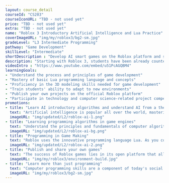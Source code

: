 ```yaml
---
layout: course_detail
courseId: "CS203"
courseIconURL: "TBD - not used yet"
price: "TBD - not used yet"
extra: "TBD - not used yet"
name: "Roblox 3 Introductory Artificial Intelligence and Lua Practice"
coverImageURL: "img/my/roblox3/bg2-sm.jpg"
gradeLevel: "L3 Intermediate Programming"
pathway: "Game Development"
skillLevel: "Intermediate"
shortDescription : "Develop AI smart games on the Roblox platform and start learning AI programming"
description: "Starting with Roblox 3, students have been already counted in the L3 level programming course, which requires students to focus entirely on code programming and algorithm implementation. Through the completion of this class, students will learn to implement introductory AI features and logic in Lua code. Students will also complete an AI game algorithm and implant it into their game project to gain an initial experience of the AI world."
videoIntro : "https://www.youtube.com/embed/u51PcAGQBM4"
learningGoals:
- "Understand the process and principles of game development"
- "Mastery of basic Lua programming language and concepts"
- "Proficiency in the 3D modeling skills needed for game development"
- "Train students' ability to adapt to new environments"
- "Publish your own projects on the official Roblox platform"
- "Participate in technology and computer science-related project competitions"
promotions:
- title: "Learn AI introductory algorithms and understand AI from a theoretical level"
  text: "Artificial intelligence is popular all over the world, mastering the concept of AI from a young age is the important first step"
  imageURL: "img/updated/L2/roblox-ai-1.png"
- title: "Learning programming algorithms in game engines"
  text: "Understand the principles and fundamentals of computer algorithms, by designing and implementing game logic and ideas, to build a foundation for advanced programming learning."
  imageURL: "img/updated/L2/roblox-ai-bg.png"
- title: "Programming in Game Making"
  text: "Roblox uses the innovative programming language Lua. As you complete your own game, you will have mastered the basic concepts of programming such as variables, loops, and functions without realizing it, building a solid foundation for the next step of learning real programming."
  imageURL: "img/updated/L2/roblox-ai-2.png"
- title: "Publish and share your own games"
  text: "The success of Roblox games lies in its open platform that allows players to create a wide variety of scenarios and worlds. It will be easy to publish to the Internet, and maybe your next game will be a hit."
  imageURL: "img/my/roblox3/environment-build.jpg"
- title: "Learn more than just programming"
  text: "Computer programming skills are a component of today's social culture because learning to program develops logical thinking, computational skills, innovation skills, and imagination at the same time. "
  imageURL: "img/my/roblox3/bg2-sm.jpg"
---
```

